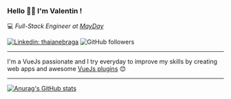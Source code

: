 ### Hello 👋🏻 I'm Valentin !


<p>💻 <em>Full-Stack Engineer at <a href="https://getmayday.co/">MayDay</a>
</em></p>

[![Linkedin: thaianebraga](https://img.shields.io/badge/-Valentin-blue?style=flat-square&logo=Linkedin&logoColor=white&link=https://www.linkedin.com/in/valentin-ichkour/)](https://www.linkedin.com/in/valentin-ichkour/)
![GitHub followers](https://img.shields.io/github/followers/ichbinkour?label=Follow&style=social)

---

I'm a VueJs passionate and I try everyday to improve my skills by creating web apps and awesome <a href="https://ichbinkour.github.io/#/">VueJs plugins</a> 😊

---

[![Anurag's GitHub stats](https://github-readme-stats.vercel.app/api?username=ichbinkour)](https://github.com/ichbinkour/github-readme-stats)

